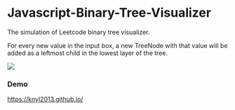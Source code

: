 # Javascript-Binary-Tree-Visualizer

The simulation of Leetcode binary tree visualizer.

For every new value in the input box, a new TreeNode with that value will be added as a leftmost child in the lowest layer of the tree.

<img src="https://i.imgur.com/BhcF5Zm.png"/>

<h3>Demo</h3>
<a href="https://knyl2013.github.io/">https://knyl2013.github.io/</a>
